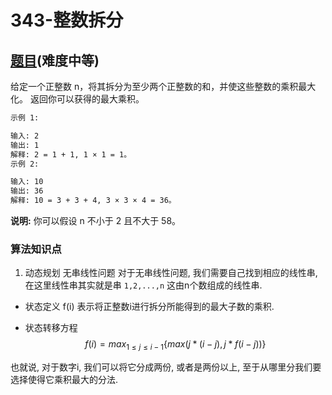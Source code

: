 # 343-整数拆分

## [题目](https://leetcode-cn.com/problems/integer-break/)(难度中等)

给定一个正整数 n，将其拆分为至少两个正整数的和，并使这些整数的乘积最大化。 返回你可以获得的最大乘积。

~~~markdown
示例 1:

输入: 2
输出: 1
解释: 2 = 1 + 1, 1 × 1 = 1。
示例 2:

输入: 10
输出: 36
解释: 10 = 3 + 3 + 4, 3 × 3 × 4 = 36。
~~~

**说明:** 你可以假设 n 不小于 2 且不大于 58。

### 算法知识点
1. 动态规划 无串线性问题
对于无串线性问题, 我们需要自己找到相应的线性串, 在这里线性串其实就是串 `1,2,...,n` 这由n个数组成的线性串.

- 状态定义
f(i) 表示将正整数i进行拆分所能得到的最大子数的乘积.

- 状态转移方程
$$
f(i) = max_{1 \le j \le {i-1}}\{max(j * (i-j), j * f(i-j))\}
$$

也就说, 对于数字i, 我们可以将它分成两份, 或者是两份以上, 至于从哪里分我们要选择使得它乘积最大的分法.